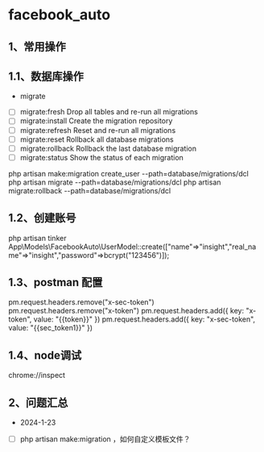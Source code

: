 # facebook_auto
## 1、常用操作
## 1.1、数据库操作
- migrate
- [ ] migrate:fresh          Drop all tables and re-run all migrations
- [ ] migrate:install        Create the migration repository
- [ ] migrate:refresh        Reset and re-run all migrations
- [ ] migrate:reset          Rollback all database migrations
- [ ] migrate:rollback       Rollback the last database migration
- [ ] migrate:status         Show the status of each migration

php artisan make:migration create_user --path=database/migrations/dcl
php artisan migrate --path=database/migrations/dcl
php artisan migrate:rollback --path=database/migrations/dcl
## 1.2、创建账号
php artisan tinker
App\Models\FacebookAuto\UserModel::create(["name"=>"insight","real_name"=>"insight","password"=>bcrypt("123456")]);

## 1.3、postman 配置

pm.request.headers.remove("x-sec-token")
pm.request.headers.remove("x-token")
pm.request.headers.add({
key: "x-token",
value: "{{token}}"
})
pm.request.headers.add({
key: "x-sec-token",
value: "{{sec_token1}}"
})

## 1.4、node调试
chrome://inspect

## 2、问题汇总
- 2024-1-23
- [ ] php artisan make:migration ，如何自定义模板文件？ 
